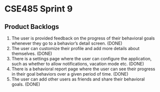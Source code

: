 # CSE485 Sprint 9

## Product Backlogs

1. The user is provided feedback on the progress of their behavioral goals whenever they go to a behavior’s detail screen. (DONE)
2. The user can customize their profile and add more details about themselves. (DONE)
3. There is a settings page where the user can configure the application, such as whether to allow notifications, vacation mode etc. (DONE)
4. There is a behavioral report page where the user can see their progress in their goal behaviors over a given period of time. (DONE)
5. The user can add other users as friends and share their behavioral goals. (DONE)
